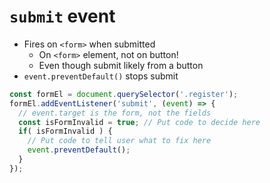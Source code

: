# `submit` event
- Fires on `<form>` when submitted
  - On `<form>` element, not on button!
  - Even though submit likely from a button
- `event.preventDefault()` stops submit

```js
const formEl = document.querySelector('.register');
formEl.addEventListener('submit', (event) => { 
  // event.target is the form, not the fields
  const isFormInvalid = true; // Put code to decide here
  if( isFormInvalid ) { 
    // Put code to tell user what to fix here
    event.preventDefault();
  }
});
```

